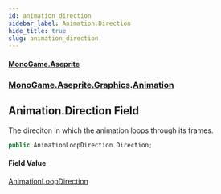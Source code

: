 ```yaml
---
id: animation_direction
sidebar_label: Animation.Direction
hide_title: true
slug: animation_direction
---
```

#### [MonoGame.Aseprite](index 'index')
### [MonoGame.Aseprite.Graphics](monogame_aseprite_graphics 'MonoGame.Aseprite.Graphics').[Animation](animation 'MonoGame.Aseprite.Graphics.Animation')
## Animation.Direction Field
The direciton in which the animation loops through its frames.  
```csharp
public AnimationLoopDirection Direction;
```
#### Field Value
[AnimationLoopDirection](animationloopdirection 'MonoGame.Aseprite.Graphics.AnimationLoopDirection')  
